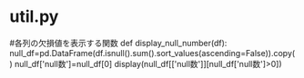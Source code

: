 # util.py

#各列の欠損値を表示する関数
def display_null_number(df):
  null_df=pd.DataFrame(df.isnull().sum().sort_values(ascending=False)).copy()
  null_df['null数']=null_df[0]
  display(null_df[['null数']][null_df['null数']>0])
